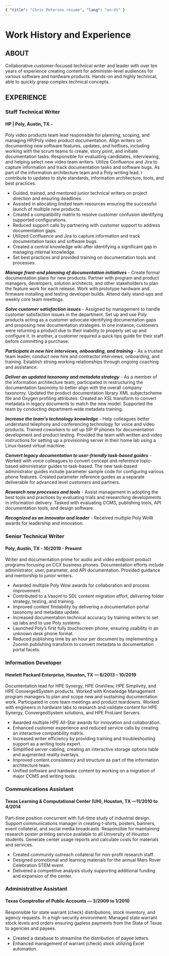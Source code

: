 ```yaml
---
{ "title": "Chris Peterson resume", "lang": "en-US" }
---
```


# Work History and Experience

## ABOUT

<!--
Customer and team success-driven writer who able to builds solid relationships with coworkers, SMEs, and product stakeholders. Inquisitive, hands-on, and research-driven able to quickly learn new and challenging concepts. Active participant in team discussions, product meetings, and daily stand-ups.

Authored documentation for Poly (Plantronics/Polycom) phone and video products, HPE composable infrastructure products, individual server hardware components. Worked on various internal teams including, information architecture and customer call case analysis.

Familiar with various authoring methodologies including, DocBook and DITA XML structured authoring, Markdown, and every writer's favorite, Word. Worked documentation platforms and tools including SDL, Author-it, Vasont, Arbortext, XMetaL, and Oxygen.

--->

Collaborative customer-focused technical writer and leader with over ten years of experience creating content for administer-level audiences for various software and hardware products. 
Hands-on and highly technical, able to quickly grasp complex technical concepts. 


## EXPERIENCE

### Staff Technical Writer
#### HP | Poly, Austin, TX - 

Poly video products team lead responsible for planning, scoping, and managing HP/Poly video product documentation. 
Align writers on documenting new software features, updates, and hotfixes, including working with the scrum teams to create, story point, and initiate documentation tasks. Responsible for evaluating candidates, interviewing, and helping select new video team writers. Utilize Confluence and Jira to capture information and track documentation tasks and software bugs.
As part of the information architecture team and a Poly writing lead, I contribute to updates to style standards, information architecture, tools, and best practices.

- Guided, trained, and mentored junior technical writers on project direction and ensuring deadlines.
- Assisted in allocating limited team resources ensuring the successful launch of multiple new products.
- Created a compatibility matrix to resolve customer confusion identifying supported configurations.
- Reduced support calls by partnering with customer support to address documentation gaps.
- Utilized Confluence and Jira to capture information and track documentation tasks and software bugs.
- Created a central knowledge wiki after identifying a significant gap in managing internal knowledge.
- Set best practices and provided training on documentation tools and processes.

**_Manage front-end planning of documentation initiatives_** - Create formal documentation plans for new products. Partner with program and product managers, developers, solution architects, and other stakeholders to plan the feature work for each release. Work with prototype hardware and firmware installing and testing developer builds. Attend daily stand-ups and weekly core team meetings.

**_Solve customer satisfaction issues_** - Assigned by management to handle customer satisfaction issues in the department. Set up and use Poly products acting as a customer advocate identifying documentation gaps and proposing new documentation strategies. In one instance, customers were returning a product due to their inability to properly set up and configure it. In another, a customer required a quick tips guide for their staff before committing a purchase.

**_Participate in new hire interviews, onboarding, and training_** - As a trusted team leader, conduct new hire and contractor interviews, onboarding, and training. Establish strong working relationships through ongoing coaching and assistance.

**_Deliver an updated taxonomy and metadata strategy_** - As a member of the information architecture team, participated in restructuring the documentation taxonomy to better align with the overall company taxonomy. Updated the product documentation library XML subjectscheme file and Oxygen profiling attributes. Created an XSL transform to convert metadata in legacy documents to match the new model. Supported the team by conducting department-wide metadata training.

**_Increase the team's technology knowledge_** - Help colleagues better understand telephony and conferencing technology for voice and video products. Trained coworkers to set up SIP IP phones for documentation development and product testing. Provided the team with written and video instructions for setting up a provisioning server in their home lab using a Linux-based virtual machine.

**_Convert legacy documentation to user-friendly task-based guides_** - Worked with voice colleagues to convert concept and reference topic-based administrator guides to task-based. The new task-based administrator guides include parameter sample code for configuring various phone features. Created parameter reference guides as a separate deliverable for advanced level customers and partners.

**_Research new processes and tools_** - Assist management in adopting the best tools and practices by evaluating trials and researching developments in information delivery. Tasked with evaluating CCMS, publishing tools, API documentation tools, and design software.

**_Recognized as an innovator and leader_** - Received multiple Poly WoW awards for leadership and innovation.


### Senior Technical Writer

#### Poly, Austin, TX - 10/2019 - Present

Writer and documentation prime for audio and video endpoint product programs focusing on CCX business phones. Documentation efforts include administrator, user, parameter, and API documentation. Provided guidance and mentorship to junior writers.

- Awarded multiple Poly Wow awards for collaboration and process improvement. 
- Contributed to a Vasont to SDL content migration effort, delivering folder strategy, testing, and training.
- Improved content findability by delivering a documentation portal taxonomy and metadata update.
- Increased documentation technical accuracy by training writers to set up labs and to use Poly systems.
- Launched Poly’s first fully touchscreen phone, ensuring usability in an unknown desk phone format. 
- Reduced publishing time by an hour per document by implementing a Zoomin publishing transform to convert metadata to documentation portal facets.


### Information Developer

#### Hewlett Packard Enterprise, Houston, TX — 6/2013 – 10/2019

Documentation lead for HPE Synergy, HPE OneView, HPE Simplivity, and HPE ConvergedSystem products. Worked with Knowledge Management program managers to plan and scope new and sustaining documentation work. Participated in core team meetings and product teardowns. Worked with engineers in hardware labs to research and validate content for HPE Synergy, ConvergedSystem solutions, and HPE ProLiant Servers.

- Awarded multiple HPE All-Star awards for innovation and collaboration. 
- Enhanced customer experience and reduced service calls by creating an interactive compatibility matrix. 
- Increased writer efficiency by providing training and troubleshooting support as a writing tools expert.
- Simplified server cabling, creating an interactive storage options table and augmented reality overlays.
- Improved content consistency and structure as part of the information architecture team.
- Unified software and hardware content by working on a migration of major CCMS and writing tools.


### Communications Assistant

#### Texas Learning & Computational Center (UH), Houston, TX —11/2010 to 4/2014

Part-time position concurrent with full-time study of industrial design. Support communications manager in creating t-shirts, posters, banners, event collateral, and social media broadcasts. Responsible for maintaining research poster printing service available to all University of Houston students. Generate center usage reports and calculate costs for materials and services.

- Created community outreach collateral for non-profit research staff.
- Designed promotional and learning materials for the annual Mars Rover Celebration STEM event.
- Delivered a competitive analysis study supporting additional funding and expansion of the center.

### Administrative Assistant

#### Texas Comptroller of Public Accounts — 3/2009 to 1/2010

Responsible for state warrant (check) distributions, stock inventory, and agency requests. In a high-security environment. Managed state warrant stock levels and orders ensuring gapless payments from the State of Texas to agencies and payees.

- Created a database to streamline the distribution of payee letters.
- Enhanced management of warrant (check) stock utilizing Excel automation.

<!---

### Document Service Manager

#### Guy Carpenter & Company, New York, NY — 8/2003 to 11/2008

Managed a team of sixteen associates in multiple locations performing back-office functions including: print, mail, records, and
imaging. Responsible for vendor management including negotiating and managing equipment leases and service contracts.

- Started a program to cross-train staff on all functions in the department.
- Fostered staff development for promotional opportunities within the corporate service department.
- Enhanced services and quality by cross-training staff on all department functions and fostering personal development initiatives.
- Created opportunities for staff to attend on and off site training for office and creative programs.

## EDUCATION

### BS Industrial Design

University of Houston | 2014

### BA English / Minor Studio Arts

University of Houston | 1999

# SKILLS AND TOOLS

Content development, Customer advocacy, Design thinking, Problem solving, Project management, Topic authoring, Training
Adobe Creative Suite (Illustrator, InDesign, Photoshop, XD), Agile, Confluence, DITA/XML, Github, Jira, Markdown, Microsoft Office and Microsoft Teams, Oxygen XML, SDL, Visual Studio Code, and XMetaL.
--->